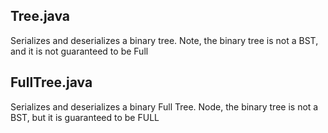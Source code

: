 
## Tree.java 
Serializes and deserializes a binary tree. Note, the binary tree is not a BST, and it is not guaranteed to be Full <br />
## FullTree.java
Serializes and deserializes a binary Full Tree. Node, the binary tree is not a BST, but it is guaranteed to be FULL
